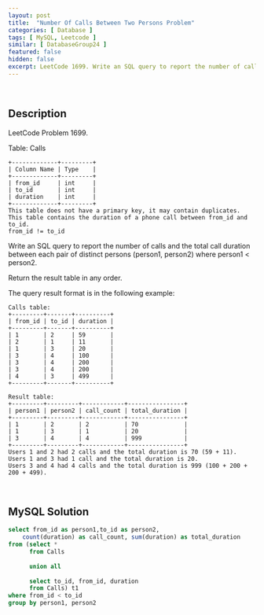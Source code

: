 ```yaml
---
layout: post
title:  "Number Of Calls Between Two Persons Problem"
categories: [ Database ]
tags: [ MySQL, Leetcode ]
similar: [ DatabaseGroup24 ]
featured: false
hidden: false
excerpt: LeetCode 1699. Write an SQL query to report the number of calls and the total call duration between each pair of distinct persons.
---
```


<br />

## Description

LeetCode Problem 1699. 

Table: Calls

```
+-------------+---------+
| Column Name | Type    |
+-------------+---------+
| from_id     | int     |
| to_id       | int     |
| duration    | int     |
+-------------+---------+
This table does not have a primary key, it may contain duplicates.
This table contains the duration of a phone call between from_id and to_id.
from_id != to_id
``` 

Write an SQL query to report the number of calls and the total call duration between each pair of distinct persons (person1, person2) where person1 < person2.

Return the result table in any order.

The query result format is in the following example:

 
```
Calls table:
+---------+-------+----------+
| from_id | to_id | duration |
+---------+-------+----------+
| 1       | 2     | 59       |
| 2       | 1     | 11       |
| 1       | 3     | 20       |
| 3       | 4     | 100      |
| 3       | 4     | 200      |
| 3       | 4     | 200      |
| 4       | 3     | 499      |
+---------+-------+----------+

Result table:
+---------+---------+------------+----------------+
| person1 | person2 | call_count | total_duration |
+---------+---------+------------+----------------+
| 1       | 2       | 2          | 70             |
| 1       | 3       | 1          | 20             |
| 3       | 4       | 4          | 999            |
+---------+---------+------------+----------------+
Users 1 and 2 had 2 calls and the total duration is 70 (59 + 11).
Users 1 and 3 had 1 call and the total duration is 20.
Users 3 and 4 had 4 calls and the total duration is 999 (100 + 200 + 200 + 499).
```

<br />

## MySQL Solution


```sql
select from_id as person1,to_id as person2,
    count(duration) as call_count, sum(duration) as total_duration
from (select * 
      from Calls 
      
      union all
      
      select to_id, from_id, duration 
      from Calls) t1
where from_id < to_id
group by person1, person2
```
